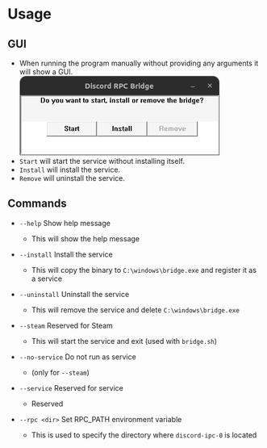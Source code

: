 # Usage

## GUI

- When running the program manually without providing any arguments it will show a GUI.
![gui](assets/gui.png "rpc-bridge GUI")
- `Start` will start the service without installing itself.
- `Install` will install the service.
- `Remove` will uninstall the service.

## Commands

- `--help` Show help message
	- This will show the help message

- `--install` Install the service
    - This will copy the binary to `C:\windows\bridge.exe` and register it as a service

- `--uninstall` Uninstall the service
    - This will remove the service and delete `C:\windows\bridge.exe`

- `--steam` Reserved for Steam
    - This will start the service and exit (used with `bridge.sh`)

- `--no-service` Do not run as service
    - (only for `--steam`)

- `--service` Reserved for service
    - Reserved

- `--rpc <dir>` Set RPC_PATH environment variable
    - This is used to specify the directory where `discord-ipc-0` is located